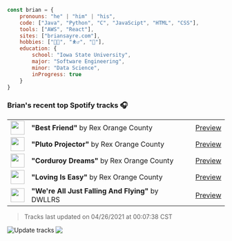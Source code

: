 ```javascript
const brian = {
    pronouns: "he" | "him" | "his",
    code: ["Java", "Python", "C", "JavaScipt", "HTML", "CSS"],
    tools: ["AWS", "React"],
    sites: ["briansayre.com"],
    hobbies: ["👨‍💻", "⛹️‍♂️", "🍳"],
    education: {
        school: "Iowa State University",
        major: "Software Engineering",
        minor: "Data Science",
        inProgress: true
    }
}
```

### Brian's recent top Spotify tracks 🎧
<table>
<!-- top_tracks starts -->
    <tr>
        <td> <img height="32px" src="https://i.scdn.co/image/ab67616d0000485133a6b45fa8354efe37633964"> </td>
        <td> <b>"Best Friend"</b> by Rex Orange County</td>
        <td> <a href="https://p.scdn.co/mp3-preview/c3d4d60709c7441f949a1ff538d1cbbca90934ae?cid=856b16ed1b17433b9b4ee14b5a0c5a87" target="_blank" > Preview </a> </td>
    </tr>
    <tr>
        <td> <img height="32px" src="https://i.scdn.co/image/ab67616d00004851733e6d7818eef87d20df86b5"> </td>
        <td> <b>"Pluto Projector"</b> by Rex Orange County</td>
        <td> <a href="https://p.scdn.co/mp3-preview/7d6b5d256531006ce94825d977ad3ac20d1482b6?cid=856b16ed1b17433b9b4ee14b5a0c5a87" target="_blank" > Preview </a> </td>
    </tr>
    <tr>
        <td> <img height="32px" src="https://i.scdn.co/image/ab67616d00004851dbf3c10406ac999c39bf4a97"> </td>
        <td> <b>"Corduroy Dreams"</b> by Rex Orange County</td>
        <td> <a href="https://p.scdn.co/mp3-preview/f2d1f2500bdff083647307b5f976dbe7e0d36403?cid=856b16ed1b17433b9b4ee14b5a0c5a87" target="_blank" > Preview </a> </td>
    </tr>
    <tr>
        <td> <img height="32px" src="https://i.scdn.co/image/ab67616d00004851280a72fdd9bd502bcba6ada8"> </td>
        <td> <b>"Loving Is Easy"</b> by Rex Orange County</td>
        <td> <a href="https://p.scdn.co/mp3-preview/bce0365b96538116e07cb65fe3b3dbec560faae6?cid=856b16ed1b17433b9b4ee14b5a0c5a87" target="_blank" > Preview </a> </td>
    </tr>
    <tr>
        <td> <img height="32px" src="https://i.scdn.co/image/ab67616d0000485193e615c188fccd958e915852"> </td>
        <td> <b>"We're All Just Falling And Flying"</b> by DWLLRS</td>
        <td> <a href="https://p.scdn.co/mp3-preview/25801ab65d788626dd2a21a062b1f23d088d2d0c?cid=856b16ed1b17433b9b4ee14b5a0c5a87" target="_blank" > Preview </a> </td>
    </tr>
<!-- top_tracks ends -->
</table>

<!-- last_updated starts -->
> Tracks last updated on 04/26/2021 at 00:07:38 CST
<!-- last_updated ends -->

<a href="https://github.com/briansayre/briansayre/actions?query=workflow%3A%22Update+Spotify+tracks%22"><img src="https://github.com/briansayre/briansayre/workflows/Update%20Spotify%20tracks/badge.svg" align="left" alt="Update tracks"></a>

![](https://visitor-badge.glitch.me/badge?page_id=briansayre.briansayre)
